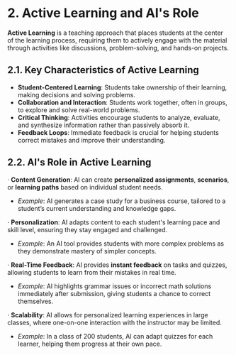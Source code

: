 # 2\. Active Learning and AI's Role 

**Active Learning** is a teaching approach that places students at the center of the learning process, requiring them to actively engage with the material through activities like discussions, problem-solving, and hands-on projects.

## 2.1. Key Characteristics of Active Learning 

* **Student-Centered Learning**: Students take ownership of their learning, making decisions and solving problems.  
* **Collaboration and Interaction**: Students work together, often in groups, to explore and solve real-world problems.  
* **Critical Thinking**: Activities encourage students to analyze, evaluate, and synthesize information rather than passively absorb it.  
* **Feedback Loops**: Immediate feedback is crucial for helping students correct mistakes and improve their understanding.

## 2.2. AI's Role in Active Learning

·  **Content Generation**: AI can create **personalized assignments**, **scenarios**, or **learning paths** based on individual student needs.

* *Example*: AI generates a case study for a business course, tailored to a student’s current understanding and knowledge gaps.

·  **Personalization**: AI adapts content to each student's learning pace and skill level, ensuring they stay engaged and challenged.

* *Example*: An AI tool provides students with more complex problems as they demonstrate mastery of simpler concepts.

·  **Real-Time Feedback**: AI provides **instant feedback** on tasks and quizzes, allowing students to learn from their mistakes in real time.

* *Example*: AI highlights grammar issues or incorrect math solutions immediately after submission, giving students a chance to correct themselves.

·  **Scalability**: AI allows for personalized learning experiences in large classes, where one-on-one interaction with the instructor may be limited.

* *Example*: In a class of 200 students, AI can adapt quizzes for each learner, helping them progress at their own pace.